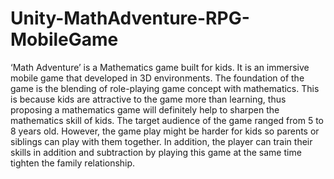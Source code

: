 # Unity-MathAdventure-RPG-MobileGame
‘Math Adventure’ is a Mathematics game built for kids. It is an immersive mobile
game that developed in 3D environments. The foundation of the game is the
blending of role-playing game concept with mathematics. This is because kids are
attractive to the game more than learning, thus proposing a mathematics game will
definitely help to sharpen the mathematics skill of kids. The target audience of the
game ranged from 5 to 8 years old. However, the game play might be harder for
kids so parents or siblings can play with them together. In addition, the player can
train their skills in addition and subtraction by playing this game at the same time
tighten the family relationship.
